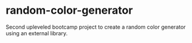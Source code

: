 # random-color-generator

Second upleveled bootcamp project to create a random color generator using an external library.
